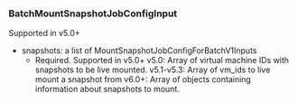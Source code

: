 ### BatchMountSnapshotJobConfigInput
Supported in v5.0+

- snapshots: a list of MountSnapshotJobConfigForBatchV1Inputs
  - Required. Supported in v5.0+
      v5.0: Array of virtual machine IDs with snapshots to be live mounted.
      v5.1-v5.3: Array of vm_ids to live mount a snapshot from
      v6.0+: Array of objects containing information about snapshots to mount.
